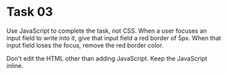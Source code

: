# Task 03

Use JavaScript to complete the task, not CSS. When a user focuses an input field to write into it, give that input field a red border of 5px. When that input field loses the focus, remove the red border color.

Don't edit the HTML other than adding JavaScript.
Keep the JavaScript inline.
